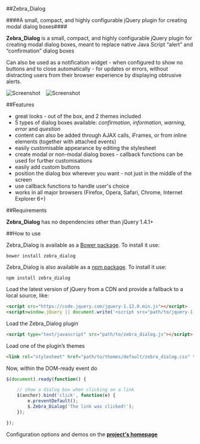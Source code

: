 ##Zebra_Dialog

####A small, compact, and highly configurable jQuery plugin for creating modal dialog boxes####

**Zebra_Dialog** is a small, compact, and highly configurable jQuery plugin for creating modal dialog boxes, meant to replace native Java Script “alert” and “confirmation” dialog boxes

Can also be used as a notification widget - when configured to show no buttons and to close automatically - for updates or errors, without distracting users from their browser experience by displaying obtrusive alerts.

![Screenshot](https://raw.github.com/stefangabos/Zebra_Dialog/master/examples/screenshot.png)
&nbsp;&nbsp;
![Screenshot](https://raw.github.com/stefangabos/Zebra_Dialog/master/examples/screenshot-flat.png)

##Features

 - great looks - out of the box, and 2 themes included
 - 5 types of dialog boxes available: *confirmation*, *information*, *warning*, *error* and *question*
 - content can also be added through AJAX calls, iFrames, or from inline elements (together with attached events)
 - easily customisable appearance by editing the stylesheet
 - create modal or non-modal dialog boxes - callback functions can be used for further customisations
 - easily add custom buttons
 - position the dialog box wherever you want - not just in the middle of the screen
 - use callback functions to handle user's choice
 - works in all major browsers (Firefox, Opera, Safari, Chrome, Internet Explorer 6+)

##Requirements

**Zebra_Dialog** has no dependencies other than jQuery 1.4.1+

##How to use

Zebra_Dialog is available as a [Bower package](http://bower.io/). To install it use:

```
bower install zebra_dialog
```

Zebra_Dialog is also available as a [npm package](https://www.npmjs.com/package/zebra_dialog). To install it use:

```
npm install zebra_dialog
```

Load the latest version of jQuery from a CDN and provide a fallback to a local source, like:

```html
<script src="https://code.jquery.com/jquery-1.12.0.min.js"></script>
<script>window.jQuery || document.write('<script src="path/to/jquery-1.12.0.js"><\/script>')</script>
```

Load the Zebra_Dialog plugin

```html
<script type="text/javascript" src="path/to/zebra_dialog.js"></script>
```

Load one of the plugin’s themes

```html
<link rel="stylesheet" href="path/to/themes/default/zebra_dialog.css" type="text/css">
```

Now, within the DOM-ready event do

```javascript
$(document).ready(function() {

    // show a dialog box when clicking on a link
    $(anchor).bind('click', function(e) {
        e.preventDefault();
        $.Zebra_Dialog('The link was clicked!');
    });

});
```

Configuration options and demos on the **[project's homepage](http://stefangabos.ro/jquery/zebra-dialog/)**
